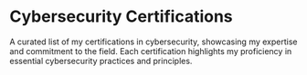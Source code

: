 # Cybersecurity Certifications
A curated list of my certifications in cybersecurity, showcasing my expertise and commitment to the field. Each certification highlights my proficiency in essential cybersecurity practices and principles.
